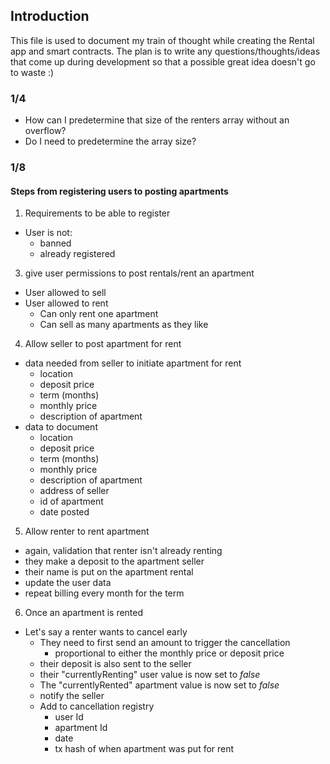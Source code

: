 ## Introduction
This file is used to document my train of thought while creating the Rental app
and smart contracts.  The plan is to write any questions/thoughts/ideas that
come up during development so that a possible great idea doesn't go to waste :)


### 1/4
* How can I predetermine that size of the renters array without an overflow?
* Do I need to predetermine the array size?

### 1/8
#### Steps from registering users to posting apartments
1. Requirements to be able to register
  - User is not:
    - banned
    - already registered
3. give user permissions to post rentals/rent an apartment
  - User allowed to sell
  - User allowed to rent
    - Can only rent one apartment
    - Can sell as many apartments as they like
4. Allow seller to post apartment for rent
  - data needed from seller to initiate apartment for rent
    - location
    - deposit price
    - term (months)
    - monthly price
    - description of apartment
  - data to document
    - location
    - deposit price
    - term (months)
    - monthly price
    - description of apartment
    - address of seller
    - id of apartment
    - date posted
5. Allow renter to rent apartment
  - again, validation that renter isn't already renting
  - they make a deposit to the apartment seller
  - their name is put on the apartment rental
  - update the user data
  - repeat billing every month for the term
6. Once an apartment is rented
  - Let's say a renter wants to cancel early
    - They need to first send an amount to trigger the cancellation
      - proportional to either the monthly price or deposit price
    - their deposit is also sent to the seller
    - their "currentlyRenting" user value is now set to *false*
    - The "currentlyRented" apartment value is now set to *false*
    - notify the seller
    - Add to cancellation registry
      - user Id
      - apartment Id
      - date
      - tx hash of when apartment was put for rent

